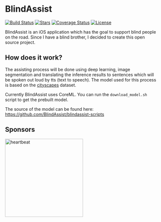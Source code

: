 # BlindAssist
[![Build Status](https://app.bitrise.io/app/8cef371afcc71242/status.svg?token=shtpwFUA6aLw-ky-oBJP2g&branch=develop)](https://app.bitrise.io/app/8cef371afcc71242)
[![Stars](http://starveller.sigsev.io/api/repos/BlindAssist/blindassist-ios/badge)](http://starveller.sigsev.io/BlindAssist/blindassist-ios)
[![Coverage Status](https://coveralls.io/repos/github/BlindAssist/blindassist-ios/badge.svg?branch=develop)](https://coveralls.io/github/BlindAssist/blindassist-ios?branch=develop)
[![License](https://img.shields.io/badge/License-GPL%20v3-blue.svg)](LICENSE)

BlindAssist is an iOS application which has the goal to support blind people
on the road. Since I have a blind brother, I decided to create this open source
project.

## How does it work?
The assisting process will be done using deep learning, image segmentation
and translating the inference results to sentences which will be spoken out loud 
by tts (text to speech). The model used for this process is based on the
[cityscapes](https://www.cityscapes-dataset.com) dataset.

Currently BlindAssist uses CoreML. You can run the `download_model.sh` script to
get the prebuilt model.

The source of the model can be found here:
https://github.com/BlindAssist/blindassist-scripts

## Sponsors
<a href="https://heartbeat.fritz.ai"><img src="https://fritz.ai/images/heartbeat_logo.png" alt="heartbeat" width="256"/></a>
